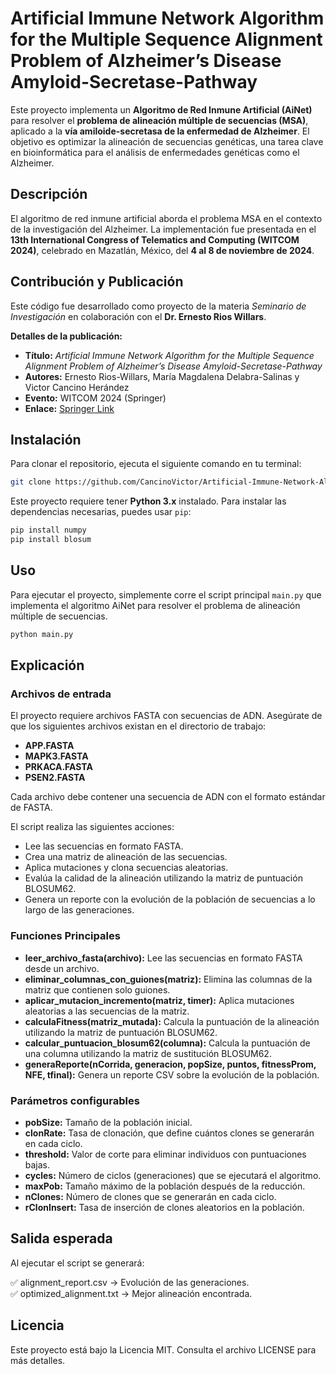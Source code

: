 # Artificial Immune Network Algorithm for the Multiple Sequence Alignment Problem of Alzheimer’s Disease Amyloid-Secretase-Pathway

Este proyecto implementa un **Algoritmo de Red Inmune Artificial (AiNet)** para resolver el **problema de alineación múltiple de secuencias (MSA)**, aplicado a la **vía amiloide-secretasa de la enfermedad de Alzheimer**. El objetivo es optimizar la alineación de secuencias genéticas, una tarea clave en bioinformática para el análisis de enfermedades genéticas como el Alzheimer.

## Descripción
El algoritmo de red inmune artificial aborda el problema MSA en el contexto de la investigación del Alzheimer. La implementación fue presentada en el **13th International Congress of Telematics and Computing (WITCOM 2024)**, celebrado en Mazatlán, México, del **4 al 8 de noviembre de 2024**.

## Contribución y Publicación
Este código fue desarrollado como proyecto de la materia *Seminario de Investigación* en colaboración con el **Dr. Ernesto Rios Willars**.

**Detalles de la publicación:**  
- **Título:** *Artificial Immune Network Algorithm for the Multiple Sequence Alignment Problem of Alzheimer’s Disease Amyloid-Secretase-Pathway*  
- **Autores:** Ernesto Rios-Willars, María Magdalena Delabra-Salinas y Victor Cancino Herández  
- **Evento:** WITCOM 2024 (Springer)  
- **Enlace:** [Springer Link](https://link.springer.com/chapter/10.1007/978-3-031-77290-0_20)  

## Instalación

Para clonar el repositorio, ejecuta el siguiente comando en tu terminal:

```bash
git clone https://github.com/CancinoVictor/Artificial-Immune-Network-Algorithm.git
```

Este proyecto requiere tener **Python 3.x** instalado. Para instalar las dependencias necesarias, puedes usar `pip`:

```bash
pip install numpy
pip install blosum
```
## Uso
Para ejecutar el proyecto, simplemente corre el script principal `main.py` que implementa el algoritmo AiNet para resolver el problema de alineación múltiple de secuencias.

```bash
python main.py

```
## Explicación

### Archivos de entrada

El proyecto requiere archivos FASTA con secuencias de ADN. Asegúrate de que los siguientes archivos existan en el directorio de trabajo:

- **APP.FASTA**
- **MAPK3.FASTA**
- **PRKACA.FASTA**
- **PSEN2.FASTA**

Cada archivo debe contener una secuencia de ADN con el formato estándar de FASTA.

El script realiza las siguientes acciones:

- Lee las secuencias en formato FASTA.
- Crea una matriz de alineación de las secuencias.
- Aplica mutaciones y clona secuencias aleatorias.
- Evalúa la calidad de la alineación utilizando la matriz de puntuación BLOSUM62.
- Genera un reporte con la evolución de la población de secuencias a lo largo de las generaciones.

### Funciones Principales

- **leer_archivo_fasta(archivo):** Lee las secuencias en formato FASTA desde un archivo.
- **eliminar_columnas_con_guiones(matriz):** Elimina las columnas de la matriz que contienen solo guiones.
- **aplicar_mutacion_incremento(matriz, timer):** Aplica mutaciones aleatorias a las secuencias de la matriz.
- **calculaFitness(matriz_mutada):** Calcula la puntuación de la alineación utilizando la matriz de puntuación BLOSUM62.
- **calcular_puntuacion_blosum62(columna):** Calcula la puntuación de una columna utilizando la matriz de sustitución BLOSUM62.
- **generaReporte(nCorrida, generacion, popSize, puntos, fitnessProm, NFE, tfinal):** Genera un reporte CSV sobre la evolución de la población.

### Parámetros configurables

- **pobSize:** Tamaño de la población inicial.
- **clonRate:** Tasa de clonación, que define cuántos clones se generarán en cada ciclo.
- **threshold:** Valor de corte para eliminar individuos con puntuaciones bajas.
- **cycles:** Número de ciclos (generaciones) que se ejecutará el algoritmo.
- **maxPob:** Tamaño máximo de la población después de la reducción.
- **nClones:** Número de clones que se generarán en cada ciclo.
- **rClonInsert:** Tasa de inserción de clones aleatorios en la población.

## Salida esperada
Al ejecutar el script se generará:


✅ alignment_report.csv -> Evolución de las generaciones.  
✅ optimized_alignment.txt -> Mejor alineación encontrada.  

## Licencia

Este proyecto está bajo la Licencia MIT. Consulta el archivo LICENSE para más detalles.


